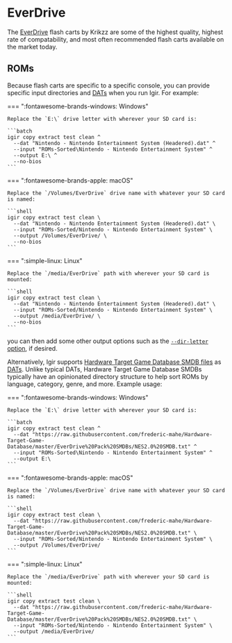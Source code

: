 # EverDrive

The [EverDrive](https://krikzz.com/) flash carts by Krikzz are some of the highest quality, highest rate of compatability, and most often recommended flash carts available on the market today.

## ROMs

Because flash carts are specific to a specific console, you can provide specific input directories and [DATs](../../dats/introduction.md) when you run Igir. For example:

=== ":fontawesome-brands-windows: Windows"

    Replace the `E:\` drive letter with wherever your SD card is:

    ```batch
    igir copy extract test clean ^
      --dat "Nintendo - Nintendo Entertainment System (Headered).dat" ^
      --input "ROMs-Sorted\Nintendo - Nintendo Entertainment System" ^
      --output E:\ ^
      --no-bios
    ```

=== ":fontawesome-brands-apple: macOS"

    Replace the `/Volumes/EverDrive` drive name with whatever your SD card is named:

    ```shell
    igir copy extract test clean \
      --dat "Nintendo - Nintendo Entertainment System (Headered).dat" \
      --input "ROMs-Sorted/Nintendo - Nintendo Entertainment System" \
      --output /Volumes/EverDrive/ \
      --no-bios
    ```

=== ":simple-linux: Linux"

    Replace the `/media/EverDrive` path with wherever your SD card is mounted:

    ```shell
    igir copy extract test clean \
      --dat "Nintendo - Nintendo Entertainment System (Headered).dat" \
      --input "ROMs-Sorted/Nintendo - Nintendo Entertainment System" \
      --output /media/EverDrive/ \
      --no-bios
    ```

you can then add some other output options such as the [`--dir-letter` option](../../output/path-options.md), if desired.

Alternatively, Igir supports [Hardware Target Game Database SMDB files](https://github.com/frederic-mahe/Hardware-Target-Game-Database/tree/master/EverDrive%20Pack%20SMDBs) as [DATs](../../dats/introduction.md). Unlike typical DATs, Hardware Target Game Database SMDBs typically have an opinionated directory structure to help sort ROMs by language, category, genre, and more. Example usage:

=== ":fontawesome-brands-windows: Windows"

    Replace the `E:\` drive letter with wherever your SD card is:

    ```batch
    igir copy extract test clean ^
      --dat "https://raw.githubusercontent.com/frederic-mahe/Hardware-Target-Game-Database/master/EverDrive%20Pack%20SMDBs/NES2.0%20SMDB.txt" ^
      --input "ROMs-Sorted\Nintendo - Nintendo Entertainment System" ^
      --output E:\
    ```

=== ":fontawesome-brands-apple: macOS"

    Replace the `/Volumes/EverDrive` drive name with whatever your SD card is named:

    ```shell
    igir copy extract test clean \
      --dat "https://raw.githubusercontent.com/frederic-mahe/Hardware-Target-Game-Database/master/EverDrive%20Pack%20SMDBs/NES2.0%20SMDB.txt" \
      --input "ROMs-Sorted/Nintendo - Nintendo Entertainment System" \
      --output /Volumes/EverDrive/
    ```

=== ":simple-linux: Linux"

    Replace the `/media/EverDrive` path with wherever your SD card is mounted:

    ```shell
    igir copy extract test clean \
      --dat "https://raw.githubusercontent.com/frederic-mahe/Hardware-Target-Game-Database/master/EverDrive%20Pack%20SMDBs/NES2.0%20SMDB.txt" \
      --input "ROMs-Sorted/Nintendo - Nintendo Entertainment System" \
      --output /media/EverDrive/
    ```
